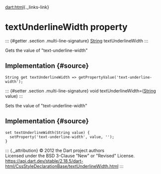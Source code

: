 [dart:html](../../dart-html/dart-html-library){._links-link}

textUnderlineWidth property
===========================

::: {#getter .section .multi-line-signature}
[String](../../dart-core/string-class) textUnderlineWidth
:::

Gets the value of \"text-underline-width\"

Implementation {#source}
--------------

``` {.language-dart data-language="dart"}
String get textUnderlineWidth => getPropertyValue('text-underline-width');
```

::: {#setter .section .multi-line-signature}
void textUnderlineWidth=([String](../../dart-core/string-class) value)
:::

Sets the value of \"text-underline-width\"

Implementation {#source}
--------------

``` {.language-dart data-language="dart"}
set textUnderlineWidth(String value) {
  setProperty('text-underline-width', value, '');
}
```

::: {._attribution}
© 2012 the Dart project authors\
Licensed under the BSD 3-Clause \"New\" or \"Revised\" License.\
<https://api.dart.dev/stable/2.18.5/dart-html/CssStyleDeclarationBase/textUnderlineWidth.html>
:::
